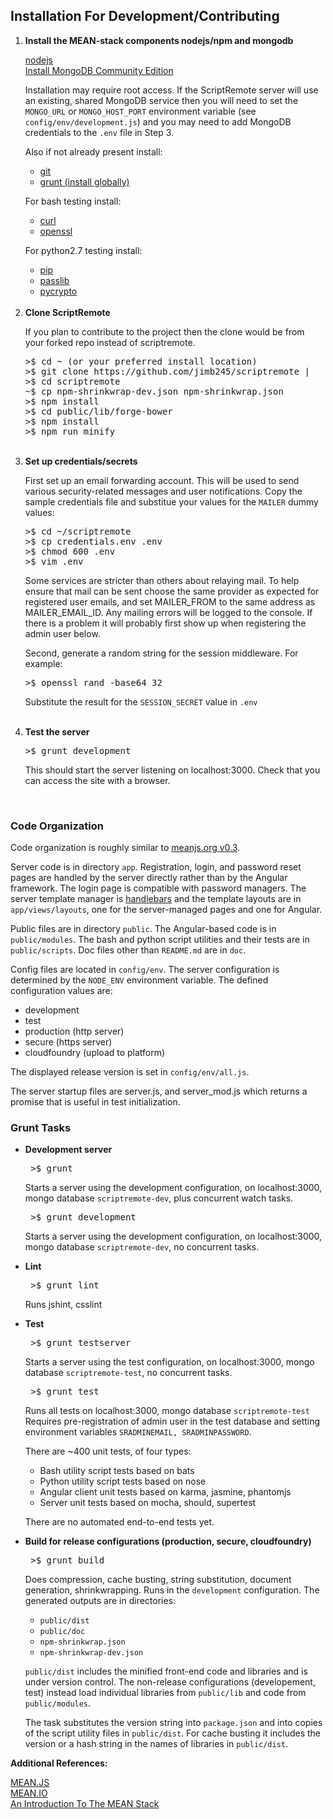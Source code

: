 
<div align="right" style="display:none">
<a href="/">Home</a>
</div>

<h2>
Installation For Development/Contributing
</h2>

<ol>
<li>
<b>Install the MEAN-stack components nodejs/npm and mongodb</b>
<p>
<a href="https://nodejs.org/en">nodejs</a>
<br>
<a href="https://docs.mongodb.com/master/administration/install-community">Install MongoDB Community Edition</a>
<p>
Installation may require root access.
If the ScriptRemote server will use an existing, shared MongoDB service
then you will need to set
the <code>MONGO_URL</code> or <code>MONGO_HOST_PORT</code> environment variable 
(see <code>config/env/development.js</code>)
and you may need to add MongoDB credentials to the <code>.env</code> file
in Step 3.
<p>
Also if not already present install:
<ul>
<li><a href="https://git-scm.com">git</a></li>
<li><a href="http://gruntjs.com">grunt (install globally)</a></li>
</ul>
<p>
For bash testing install:
<ul>
<li><a href="https://curl.haxx.se">curl</a></li>
<li><a href="https://www.openssl.org/">openssl</a></li>
</ul>
<p>
For python2.7 testing install:
<ul>
<li><a href="https://pip.pypa.io/en/stable/installing">pip</a></li>
<li><a href="https://pypi.python.org/pypi/passlib">passlib</a></li>
<li><a href="https://pypi.python.org/pypi/pycrypto">pycrypto</a></li>
</ul>
</li>
<br>

<li>
<b>Clone ScriptRemote</b>
<p>
If you plan to contribute to the project then the clone would be from
your forked repo instead of scriptremote.

<pre>
>$ cd ~ (or your preferred install location)
>$ git clone https://github.com/jimb245/scriptremote | <your-fork>
>$ cd scriptremote
~$ cp npm-shrinkwrap-dev.json npm-shrinkwrap.json
>$ npm install
>$ cd public/lib/forge-bower
>$ npm install
>$ npm run minify
</pre>
</li>
<br>

<li>
<b>Set up credentials/secrets</b>
<p>
First set up an email forwarding account. This will be used to 
send various security-related messages and user notifications.
Copy the sample credentials file and substitue your values 
for the <code>MAILER</code> dummy values:

<pre>
>$ cd ~/scriptremote
>$ cp credentials.env .env
>$ chmod 600 .env
>$ vim .env
</pre>
<p>
Some services are stricter than others about relaying mail.
To help ensure that mail can be sent choose the same 
provider as expected for registered user emails, and set 
MAILER_FROM to the same address as MAILER_EMAIL_ID.
Any mailing errors will be logged to the console.  If 
there is a problem it will probably first show up when 
registering the admin user below.
<p>
Second, generate a random string for the session middleware.
For example:
<pre>
>$ openssl rand -base64 32
</pre>

Substitute the result for the <code>SESSION_SECRET</code> value in <code>.env</code>
</li>
<br>

<li>
<b>Test the server</b>

<pre>
>$ grunt development
</pre>

This should start the server listening on localhost:3000. Check that you can
access the site with a browser.
</li>
<br>

</ol>

<h3>
Code Organization
</h3>
<p>
Code organization is roughly similar to <a href="http://meanjs.org/docs/0.3.x">meanjs.org v0.3</a>.
<p>
Server code is in directory <code>app</code>. Registration, login, and password reset pages are handled by the server directly rather than by the Angular framework. The login page is compatible with password managers. The server template manager is <a href="http://handlebarsjs.com">handlebars</a> and the template layouts are in <code>app/views/layouts</code>, one for the server-managed pages and one for Angular. 
<p>
Public files are in directory <code>public</code>. The Angular-based code is in 
<code>public/modules</code>.  The bash and python script utilities and their tests are in 
<code>public/scripts</code>. Doc files other than <code>README.md</code> are in
<code>doc</code>.
<p>
Config files are located in <code>config/env</code>.
The server configuration is determined by the <code>NODE_ENV</code> environment
variable. The defined configuration values are:
<ul>
<li>development</li>
<li>test</li>
<li>production (http server)</li>
<li>secure (https server)</li>
<li>cloudfoundry (upload to platform)</li>
</ul>
<p>
The displayed release version is set in <code>config/env/all.js</code>. 
<p>
The server startup files are server.js, and server_mod.js which returns a promise that
is useful in test initialization.
<P>
<h3>Grunt Tasks</h3>
<ul>
<li>
<b>Development server</b>
<p>
<pre> >$ grunt </pre>
<p>
Starts a server using the development configuration, on localhost:3000, mongo database <code>scriptremote-dev</code>, plus concurrent watch tasks.
<p>
<pre> >$ grunt development</pre>
<p>
Starts a server using the development configuration, on localhost:3000, mongo database <code>scriptremote-dev</code>, no concurrent tasks.
</li>

<li>
<b>Lint</b>
<p>
<pre> >$ grunt lint</pre>
<p>
Runs jshint, csslint
</li>

<li>
<b>Test</b>
<p>

<pre> >$ grunt testserver</pre>
<p>
Starts a server using the test configuration, on localhost:3000, mongo database <code>scriptremote-test</code>, no concurrent tasks.
<p>
<pre> >$ grunt test</pre>
<p> 
Runs all tests on localhost:3000, mongo database <code>scriptremote-test</code>
Requires pre-registration of admin user in the test database and setting 
environment variables <code>SRADMINEMAIL, SRADMINPASSWORD</code>.
<p>
There are ~400 unit tests, of four types:
<ul>
<li> Bash utility script tests based on bats</li>
<li> Python utility script tests based on nose</li>
<li> Angular client unit tests based on karma, jasmine, phantomjs</li>
<li> Server unit tests based on mocha, should, supertest</li>
</ul>
<p>
There are no automated end-to-end tests yet.
</li>

<p>
<li>
<b>Build for release configurations (production, secure, cloudfoundry)</b>
<p>
<pre> >$ grunt build</pre>
<p>
Does compression, cache busting, string substitution, document generation, shrinkwrapping.
Runs in the <code>development</code> configuration.
The generated outputs are in directories:
<ul>
<li><code>public/dist</code></li>
<li><code>public/doc</code></li>
<li><code>npm-shrinkwrap.json</code></li>
<li><code>npm-shrinkwrap-dev.json</code></li>
</ul>
<p>
<code>public/dist</code> includes the minified front-end code and libraries and is
under version control. The non-release configurations (developement, test)
instead load individual libraries from <code>public/lib</code> and code
from <code>public/modules</code>.
<p>
The task substitutes the version string into <code>package.json</code>
and into copies of the script utility files in <code>public/dist</code>.
For cache busting it includes the version or a hash string in the 
names of libraries in <code>public/dist</code>. 
</li>
</ul>

<b>Additional References:</b>
<p>
<a href="http://meanjs.org">MEAN.JS</a>
<br>
<a href="http://mean.io">MEAN.IO</a>
<br>
<a href="https://www.sitepoint.com/introduction-mean-stack">An Introduction To The MEAN Stack</a>

